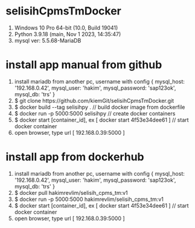 # selisihCpmsTmDocker

<ol> 
  <li>Windows 10 Pro 64-bit (10.0, Build 19041)</li>
  <li>Python 3.9.18 (main, Nov  1 2023, 14:35:47)</li>
  <li>mysql ver: 5.5.68-MariaDB</li>
</ol>


# install app manual from github
<ol>
  <li>install mariadb from another pc, username with config { mysql_host: '192.168.0.42', mysql_user: 'hakim', mysql_password: 'sap123ok', mysql_db: 'trs' }</li>
  <li>$ git clone https://github.com/kiemGit/selisihCpmsTmDocker.git</li>
  <li>$ docker build --tag selisihpy .  // build docker image from dockerfile</li>
  <li>$ docker run -p 5000:5000 selisihpy // create docker containers</li>
  <li>$ docker start [container_id], ex [ docker start 4f53e34dee61 ] // start docker container</li>
  <li>open browser, type url [ 192.168.0.39:5000 ]</li>
</ol>

# install app from dockerhub
<ol>
  <li>install mariadb from another pc, username with config { mysql_host: '192.168.0.42', mysql_user: 'hakim', mysql_password: 'sap123ok', mysql_db: 'trs' }</li>
  <li>$ docker pull hakimrevlim/selisih_cpms_tm:v1</li>
  <li>$ docker run -p 5000:5000 hakimrevlim/selisih_cpms_tm:v1</li>
  <li>$ docker start [container_id], ex [ docker start 4f53e34dee61 ] // start docker container</li>
  <li>open browser, type url [ 192.168.0.39:5000 ]</li>
</ol>
